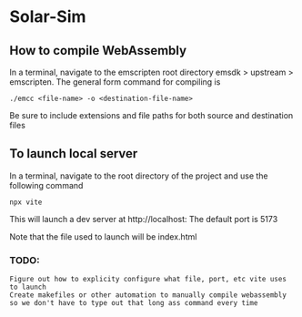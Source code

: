 # Solar-Sim

## How to compile WebAssembly
In a terminal, navigate to the emscripten root directory emsdk > upstream > emscripten.
The general form command for compiling is

    ./emcc <file-name> -o <destination-file-name>

Be sure to include extensions and file paths for both source and destination files

## To launch local server
In a terminal, navigate to the root directory of the project and use the following command

    npx vite

This will launch a dev server at http://localhost:<port>
The default port is 5173

Note that the file used to launch will be index.html

### TODO:
    Figure out how to explicity configure what file, port, etc vite uses to launch
    Create makefiles or other automation to manually compile webassembly so we don't have to type out that long ass command every time

